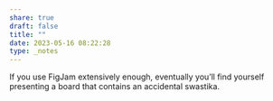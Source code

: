 ```yaml
---
share: true
draft: false
title: ""
date: 2023-05-16 08:22:28
type: _notes
---
```


If you use FigJam extensively enough, eventually you’ll find yourself presenting a board that contains an accidental swastika. 
